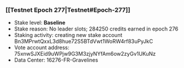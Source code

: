 ### [[Testnet Epoch 277|Testnet#Epoch-277]]
* Stake level: **Baseline**
* Stake reason: No leader slots; 284250 credits earned in epoch 276
* Staking activity: creating new stake account Bn3MPrwtQxxL3d8hue72S5BTdVwt1WoRW4rf83uPyJkC
* Vote account address: 75xnwSJXEid9uWPjw9G3M3zjyNYfAm6ow2zyGv1UKuNz
* Data Center: 16276-FR-Gravelines